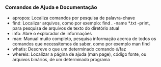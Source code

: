<h3> Comandos de Ajuda e Documentação </h3>

<!--ts-->
* apropos: Localiza comandos por pesquisa de palavra-chave
* find: Localizar arquivos, como por exemplo: find . -name *.txt -print, para pesquisa de arquivos de texto do diretório atual
* info: Abre o explorador de informações
* man: Manual muito completo, pesquisa informação acerca de todos os comandos que necessitemos de saber, como por exemplo man find
* whatis: Descreve o que um determinado comando é/faz
* whereis: Localizar a página de ajuda (man page), código fonte, ou arquivos binários, de um determinado programa
<!--te-->